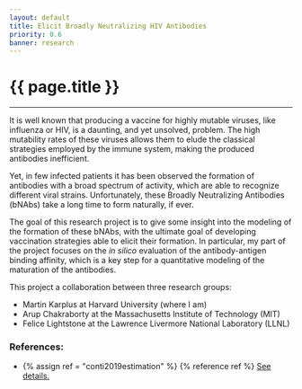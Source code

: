 ```yaml
---
layout: default
title: Elicit Broadly Neutralizing HIV Antibodies
priority: 0.6
banner: research
---
```


{{ page.title }}
===============
---

It is well known that producing a vaccine for highly mutable viruses, like
influenza or HIV, is a daunting, and yet unsolved, problem. The high mutability
rates of these viruses allows them to elude the classical strategies employed
by the immune system, making the produced antibodies inefficient. 

Yet, in few infected patients it has been observed the formation of antibodies
with a broad spectrum of activity, which are able to recognize different viral
strains.  Unfortunately, these Broadly Neutralizing Antibodies (bNAbs) take a
long time to form naturally, if ever. 

The goal of this research project is to give some insight into the modeling of
the formation of these bNAbs, with the ultimate goal of developing vaccination
strategies able to elicit their formation. In particular, my part of the
project focuses on the *in silico* evaluation of the antibody-antigen binding
affinity, which is a key step for a quantitative modeling of the maturation of
the antibodies.

This project a collaboration between three research groups:
 - Martin Karplus at Harvard University (where I am)
 - Arup Chakraborty at the Massachusetts Institute of Technology (MIT)
 - Felice Lightstone at the Lawrence Livermore National Laboratory (LLNL)

### References:

 - {% assign ref = "conti2019estimation" %} {% reference ref %} [See details.](/bib/{{ref}}.html)

